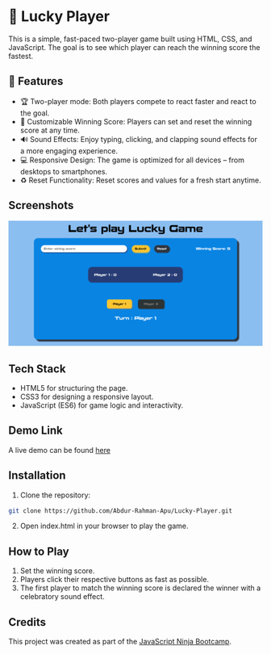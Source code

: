 # 🥳 Lucky Player

This is a simple, fast-paced two-player game built using HTML, CSS, and JavaScript. The goal is to see which player can reach the winning score the fastest.

## 🌟 Features

- 🏆 Two-player mode: Both players compete to react faster and react to the goal.
- 🎯 Customizable Winning Score: Players can set and reset the winning score at any time.
- 🔊 Sound Effects: Enjoy typing, clicking, and clapping sound effects for a more engaging experience.
- 💻 Responsive Design: The game is optimized for all devices – from desktops to smartphones.
- ♻️ Reset Functionality: Reset scores and values for a fresh start anytime.

## Screenshots

![Home page](./screenshots/home.png)

## Tech Stack

- HTML5 for structuring the page.
- CSS3 for designing a responsive layout.
- JavaScript (ES6) for game logic and interactivity.

## Demo Link

A live demo can be found [here](https://abdur-rahman-apu.github.io/Lucky-Game/)

## Installation

1.  Clone the repository:

```bash
git clone https://github.com/Abdur-Rahman-Apu/Lucky-Player.git
```

2.  Open index.html in your browser to play the game.

## How to Play

1. Set the winning score.
2. Players click their respective buttons as fast as possible.
3. The first player to match the winning score is declared the winner with a celebratory sound effect.

## Credits

This project was created as part of the [JavaScript Ninja Bootcamp](https://webdeveloperbd.net/js-bootcamp/).
